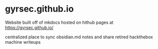 # gyrsec.github.io

Website built off of mkdocs hosted on hithub pages at https://gyrsec.github.io/

centralized place to sync obsidian.md notes and share retired hackthebox machine writeups